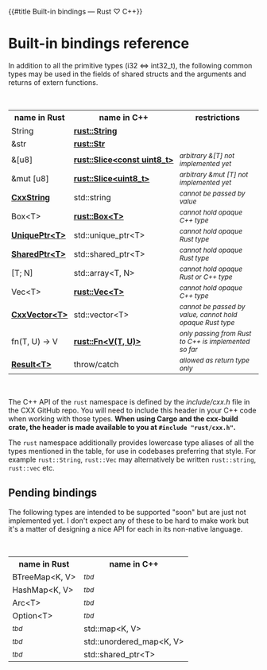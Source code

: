 {{#title Built-in bindings — Rust ♡ C++}}
# Built-in bindings reference

In addition to all the primitive types (i32 &lt;=&gt; int32_t), the following
common types may be used in the fields of shared structs and the arguments and
returns of extern functions.

<br>

<table>
<tr><th>name in Rust</th><th>name in C++</th><th>restrictions</th></tr>
<tr><td style="padding:3px 6px">String</td><td style="padding:3px 6px"><b><a href="binding/string.md">rust::String</a></b></td><td style="padding:3px 6px"></td></tr>
<tr><td style="padding:3px 6px">&amp;str</td><td style="padding:3px 6px"><b><a href="binding/str.md">rust::Str</a></b></td><td style="padding:3px 6px"></td></tr>
<tr><td style="padding:3px 6px">&amp;[u8]</td><td style="padding:3px 6px"><b><a href="binding/slice.md">rust::Slice&lt;const&nbsp;uint8_t&gt;</a></b></td><td style="padding:3px 6px"><sup><i>arbitrary &amp;[T] not implemented yet</i></sup></td></tr>
<tr><td style="padding:3px 6px">&amp;mut [u8]</td><td style="padding:3px 6px"><b><a href="binding/slice.md">rust::Slice&lt;uint8_t&gt;</a></b></td><td style="padding:3px 6px"><sup><i>arbitrary &amp;mut [T] not implemented yet</i></sup></td></tr>
<tr><td style="padding:3px 6px"><b><a href="binding/cxxstring.md">CxxString</a></b></td><td style="padding:3px 6px">std::string</td><td style="padding:3px 6px"><sup><i>cannot be passed by value</i></sup></td></tr>
<tr><td style="padding:3px 6px">Box&lt;T&gt;</td><td style="padding:3px 6px"><b><a href="binding/box.md">rust::Box&lt;T&gt;</a></b></td><td style="padding:3px 6px"><sup><i>cannot hold opaque C++ type</i></sup></td></tr>
<tr><td style="padding:3px 6px"><b><a href="binding/uniqueptr.md">UniquePtr&lt;T&gt;</a></b></td><td style="padding:3px 6px">std::unique_ptr&lt;T&gt;</td><td style="padding:3px 6px"><sup><i>cannot hold opaque Rust type</i></sup></td></tr>
<tr><td style="padding:3px 6px"><b><a href="binding/sharedptr.md">SharedPtr&lt;T&gt;</a></b></td><td style="padding:3px 6px">std::shared_ptr&lt;T&gt;</td><td style="padding:3px 6px"><sup><i>cannot hold opaque Rust type</i></sup></td></tr>
<tr><td style="padding:3px 6px">[T; N]</td><td style="padding:3px 6px">std::array&lt;T, N&gt;</td><td style="padding:3px 6px"><sup><i>cannot hold opaque Rust or C++ type</i></sup></td></tr>
<tr><td style="padding:3px 6px">Vec&lt;T&gt;</td><td style="padding:3px 6px"><b><a href="binding/vec.md">rust::Vec&lt;T&gt;</a></b></td><td style="padding:3px 6px"><sup><i>cannot hold opaque C++ type</i></sup></td></tr>
<tr><td style="padding:3px 6px"><b><a href="binding/cxxvector.md">CxxVector&lt;T&gt;</a></b></td><td style="padding:3px 6px">std::vector&lt;T&gt;</td><td style="padding:3px 6px"><sup><i>cannot be passed by value, cannot hold opaque Rust type</i></sup></td></tr>
<tr><td style="padding:3px 6px">fn(T, U) -&gt; V</td><td style="padding:3px 6px"><b><a href="binding/fn.md">rust::Fn&lt;V(T, U)&gt;</a></b></td><td style="padding:3px 6px"><sup><i>only passing from Rust to C++ is implemented so far</i></sup></td></tr>
<tr><td style="padding:3px 6px"><b><a href="binding/result.md">Result&lt;T&gt;</a></b></td><td style="padding:3px 6px">throw/catch</td><td style="padding:3px 6px"><sup><i>allowed as return type only</i></sup></td></tr>
</table>

<br>

The C++ API of the `rust` namespace is defined by the *include/cxx.h* file in
the CXX GitHub repo. You will need to include this header in your C++ code when
working with those types. **When using Cargo and the cxx-build crate, the header
is made available to you at `#include "rust/cxx.h"`.**

The `rust` namespace additionally provides lowercase type aliases of all the
types mentioned in the table, for use in codebases preferring that style. For
example `rust::String`, `rust::Vec` may alternatively be written `rust::string`,
`rust::vec` etc.

## Pending bindings

The following types are intended to be supported "soon" but are just not
implemented yet. I don't expect any of these to be hard to make work but it's a
matter of designing a nice API for each in its non-native language.

<br>

<table>
<tr><th>name in Rust</th><th>name in C++</th></tr>
<tr><td>BTreeMap&lt;K, V&gt;</td><td><sup><i>tbd</i></sup></td></tr>
<tr><td>HashMap&lt;K, V&gt;</td><td><sup><i>tbd</i></sup></td></tr>
<tr><td>Arc&lt;T&gt;</td><td><sup><i>tbd</i></sup></td></tr>
<tr><td>Option&lt;T&gt;</td><td><sup><i>tbd</i></sup></td></tr>
<tr><td><sup><i>tbd</i></sup></td><td>std::map&lt;K, V&gt;</td></tr>
<tr><td><sup><i>tbd</i></sup></td><td>std::unordered_map&lt;K, V&gt;</td></tr>
<tr><td><sup><i>tbd</i></sup></td><td>std::shared_ptr&lt;T&gt;</td></tr>
</table>
